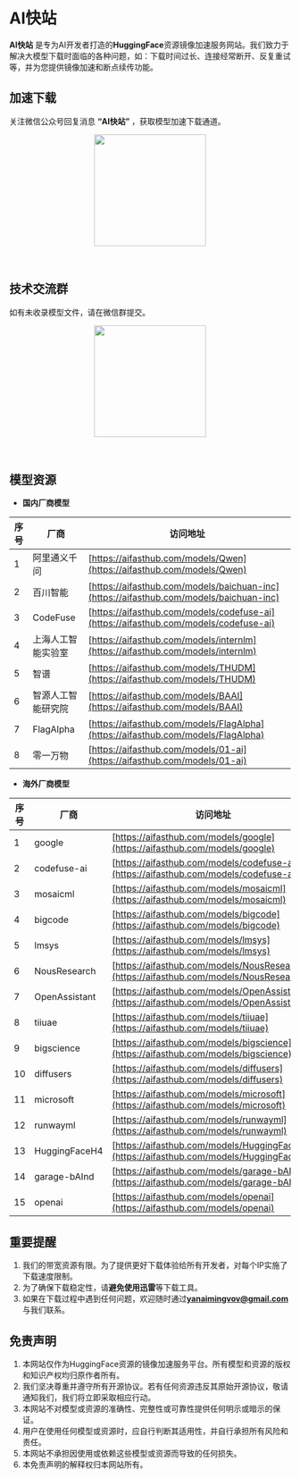# AI快站

**AI快站** 是专为AI开发者打造的**HuggingFace**资源镜像加速服务网站。我们致力于解决大模型下载时面临的各种问题，如：下载时间过长、连接经常断开、反复重试等，并为您提供镜像加速和断点续传功能。

## 加速下载
关注微信公众号回复消息 **“AI快站”** ，获取模型加速下载通道。
<p align="center">
    <img src="https://aifasthub.com/models/webdata/gongzonghao.jpg" width="200"/>
<p>
<br>

## 技术交流群
如有未收录模型文件，请在微信群提交。
<p align="center">
    <img src="https://aifasthub.com/models/webdata/aifasthub-weixin.png" width="200"/>
<p>
<br>

## 模型资源
- **国内厂商模型**

| 序号 | 厂商                 | 访问地址                            |
|------|----------------------|-----------------------------------|
| 1    | 阿里通义千问         | [https://aifasthub.com/models/Qwen](https://aifasthub.com/models/Qwen) |
| 2    | 百川智能             | [https://aifasthub.com/models/baichuan-inc](https://aifasthub.com/models/baichuan-inc) |
| 3    | CodeFuse             | [https://aifasthub.com/models/codefuse-ai](https://aifasthub.com/models/codefuse-ai) |
| 4    | 上海人工智能实验室   | [https://aifasthub.com/models/internlm](https://aifasthub.com/models/internlm) |
| 5    | 智谱                 | [https://aifasthub.com/models/THUDM](https://aifasthub.com/models/THUDM) |
| 6    | 智源人工智能研究院   | [https://aifasthub.com/models/BAAI](https://aifasthub.com/models/BAAI) |
| 7    | FlagAlpha         | [https://aifasthub.com/models/FlagAlpha](https://aifasthub.com/models/FlagAlpha) |
| 8    | 零一万物         | [https://aifasthub.com/models/01-ai](https://aifasthub.com/models/01-ai) |


- **海外厂商模型**

| 序号 | 厂商                | 访问地址                                                   |
| ---- | ------------------- | ---------------------------------------------------------- |
| 1    | google              | [https://aifasthub.com/models/google](https://aifasthub.com/models/google) |
| 2    | codefuse-ai         | [https://aifasthub.com/models/codefuse-ai](https://aifasthub.com/models/codefuse-ai) |
| 3    | mosaicml            | [https://aifasthub.com/models/mosaicml](https://aifasthub.com/models/mosaicml) |
| 4    | bigcode             | [https://aifasthub.com/models/bigcode](https://aifasthub.com/models/bigcode) |
| 5    | lmsys               | [https://aifasthub.com/models/lmsys](https://aifasthub.com/models/lmsys) |
| 6    | NousResearch        | [https://aifasthub.com/models/NousResearch](https://aifasthub.com/models/NousResearch) |
| 7    | OpenAssistant       | [https://aifasthub.com/models/OpenAssistant](https://aifasthub.com/models/OpenAssistant) |
| 8    | tiiuae              | [https://aifasthub.com/models/tiiuae](https://aifasthub.com/models/tiiuae) |
| 9    | bigscience          | [https://aifasthub.com/models/bigscience](https://aifasthub.com/models/bigscience) |
| 10   | diffusers           | [https://aifasthub.com/models/diffusers](https://aifasthub.com/models/diffusers) |
| 11   | microsoft           | [https://aifasthub.com/models/microsoft](https://aifasthub.com/models/microsoft) |
| 12   | runwayml            | [https://aifasthub.com/models/runwayml](https://aifasthub.com/models/runwayml) |
| 13   | HuggingFaceH4       | [https://aifasthub.com/models/HuggingFaceH4](https://aifasthub.com/models/HuggingFaceH4) |
| 14   | garage-bAInd        | [https://aifasthub.com/models/garage-bAInd](https://aifasthub.com/models/garage-bAInd) |
| 15   | openai              | [https://aifasthub.com/models/openai](https://aifasthub.com/models/openai) |


## 重要提醒
1. 我们的带宽资源有限。为了提供更好下载体验给所有开发者，对每个IP实施了下载速度限制。
2. 为了确保下载稳定性，请**避免使用迅雷**等下载工具。
3. 如果在下载过程中遇到任何问题，欢迎随时通过**yanaimingvov@gmail.com**与我们联系。

## 免责声明
1. 本网站仅作为HuggingFace资源的镜像加速服务平台。所有模型和资源的版权和知识产权均归原作者所有。
2. 我们坚决尊重并遵守所有开源协议。若有任何资源违反其原始开源协议，敬请通知我们，我们将立即采取相应行动。
3. 本网站不对模型或资源的准确性、完整性或可靠性提供任何明示或暗示的保证。
4. 用户在使用任何模型或资源时，应自行判断其适用性，并自行承担所有风险和责任。
5. 本网站不承担因使用或依赖这些模型或资源而导致的任何损失。
6. 本免责声明的解释权归本网站所有。
